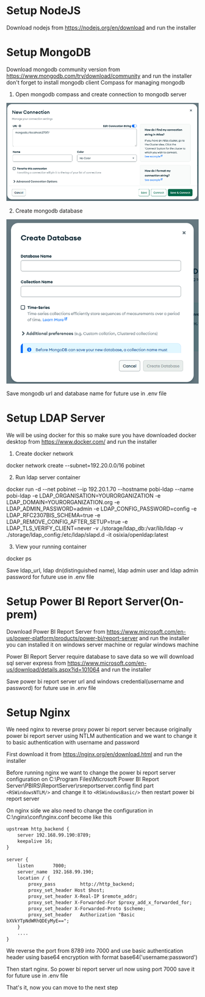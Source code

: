 # Setup NodeJS

Download nodejs from https://nodejs.org/en/download and run the installer

# Setup MongoDB

Download mongodb community version from https://www.mongodb.com/try/download/community and run the installer
don't forget to install mongodb client Compass for managing mongodb

1. Open mongodb compass and create connection to mongodb server

![mongodb_connection](https://github.com/renosuprastiyo/pobi-powerbi-userinterface/blob/main/resources/mongodb_connection.png)

2. Create mongodb database

![mongodb_createdb](https://github.com/renosuprastiyo/pobi-powerbi-userinterface/blob/main/resources/mongodb_createdb.png)

Save mongodb url and database name for future use in .env file

# Setup LDAP Server

We will be using docker for this so make sure you have downloaded docker desktop from https://www.docker.com/ and run the installer
1. Create docker network

docker network create --subnet=192.20.0.0/16 pobinet

2. Run ldap server container

docker run -d --net pobinet --ip 192.20.1.70 --hostname pobi-ldap --name pobi-ldap -e LDAP_ORGANISATION=YOURORGANIZATION -e LDAP_DOMAIN=YOURORGANIZATION.org -e LDAP_ADMIN_PASSWORD=admin -e LDAP_CONFIG_PASSWORD=config -e LDAP_RFC2307BIS_SCHEMA=true -e LDAP_REMOVE_CONFIG_AFTER_SETUP=true -e LDAP_TLS_VERIFY_CLIENT=never -v ./storage/ldap_db:/var/lib/ldap -v ./storage/ldap_config:/etc/ldap/slapd.d -it osixia/openldap:latest

3. View your running container

docker ps

Save ldap_url, ldap dn(distinguished name), ldap admin user and ldap admin password for future use in .env file

# Setup Power BI Report Server(On-prem)

Download Power BI Report Server from https://www.microsoft.com/en-us/power-platform/products/power-bi/report-server and run the installer you can installed it on windows server machine or regular windows machine

Power BI Report Server require database to save data so we will download sql server express from https://www.microsoft.com/en-us/download/details.aspx?id=101064 and run the installer

Save power bi report server url and windows credential(username and password) for future use in .env file

# Setup Nginx

We need nginx to reverse proxy power bi report server because originally power bi report server using NTLM authentication and we want to change it to basic authentication with username and password

First download it from https://nginx.org/en/download.html and run the installer

Before running nginx we want to change the power bi report server configuration on C:\Program Files\Microsoft Power BI Report Server\PBIRS\ReportServer\rsreportserver.config find part ```<RSWindowsNTLM/>``` and change it to ```<RSWindowsBasic/>``` then restart power bi report server

On nginx side we also need to change the configuration in C:\nginx\conf\nginx.conf become like this

```
upstream http_backend {
    server 192.168.99.190:8789;
    keepalive 16;
}
    
server {
    listen       7000;
    server_name  192.168.99.190;
    location / {
        proxy_pass         http://http_backend;
        proxy_set_header Host $host;
        proxy_set_header X-Real-IP $remote_addr;
        proxy_set_header X-Forwarded-For $proxy_add_x_forwarded_for;
        proxy_set_header X-Forwarded-Proto $scheme;
        proxy_set_header   Authorization "Basic bXVkYTpNdWRhQDEyMyE==";
    }
    ....
}
```

We reverse the port from 8789 into 7000 and use basic authentication header using base64 encryption with format base64('username:password')

Then start nginx. So power bi report server url now using port 7000 save it for future use in .env file

That's it, now you can move to the next step
